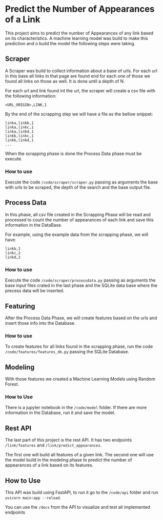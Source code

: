 # Predict the Number of Appearances of a Link

This project aims to predict the number of Appearances of any link based on its characteristics. A machine learning model was build to make this prediction and o build the model the following steps were taking.

## Scraper

A Scraper was build to collect information about a base of urls. For each url in this base all links in that page are found end for each one of those we found all links on those as well. It is done until a depth of N.

For each url and link found int the url, the scraper will create a csv file with the following information:

 `<URL_ORIGIN>,LINK,1`

 By the end of the scrapping step we will have a file as the bellow snippet:

 ```
 linka,linkb,1
 linka,linkc,1
 linka,linkd,1
 linkb,linkc,1
 linkb,linkd,1
 ...
 ```

 When the scrapping phase is done the Process Data phase must be execute.

 ### How to use

 Execute the code `/code/scraper/scraper.py` passing as arguments the base with urls to be scraped, the depth of the search and the base output file.

 ## Process Data

 In this phase, all csv file created in the Scrapping Phase will be read and processed to count the number of appearances of each link and save this information in the DataBase.

 For example, using the example data from the scrapping phase, we will have:

 ```
 linkb,1
 linkc,2
 linkd,2
 ```

### How to use

Execute the code `/code/scraper/processdata.py` passing as arguments the base input files crated in the last phase and the SQLite data base where the precess data will be inserted.

 ## Featuring 

 After the Process Data Phase, we will create features based on the urls and insert those info into the Database.

 ### How to use

 To create features for all links found in the scrapping phase, run the code `/code/features/features_db.py` passing the SQLite Database.

 ## Modeling

 With those features we created a Machine Learning Models using Random Forest.

 ### How to Use

 There is a jupyter notebook in the `/code/model` folder. If there are more information in the Database, run it and save the model.

 ## Rest API

 The last part of this project is the rest API. It has two endpoints `/link/features` and `/link/predict_appearances`.

 The first one will build all features of a given link. The second one will use the model build in the modeling phase to predict the number of appearances of a link based on its features.

 ## How to Use

 This API was build using FastAPI, to run it go to the `/code/api` folder and run `uvicorn main:app --reload`.

You can use the `/docs` from the API to visualize and test all implemented endpoints


